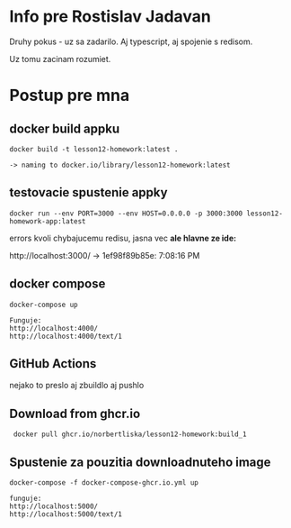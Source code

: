 
# Info pre Rostislav Jadavan

Druhy pokus - uz sa zadarilo. Aj typescript, aj spojenie s redisom.

Uz tomu zacinam rozumiet.

# Postup pre mna

## docker build appku
```
docker build -t lesson12-homework:latest .

-> naming to docker.io/library/lesson12-homework:latest         
```


## testovacie spustenie appky
```
docker run --env PORT=3000 --env HOST=0.0.0.0 -p 3000:3000 lesson12-homework-app:latest
```
errors kvoli chybajucemu redisu, jasna vec **ale hlavne ze ide:**

http://localhost:3000/ -> 1ef98f89b85e: 7:08:16 PM


## docker compose
```
docker-compose up

Funguje:
http://localhost:4000/
http://localhost:4000/text/1

```


## GitHub Actions

nejako to preslo aj zbuildlo aj pushlo


## Download from ghcr.io
```
 docker pull ghcr.io/norbertliska/lesson12-homework:build_1
 ```

## Spustenie za pouzitia downloadnuteho image
```
docker-compose -f docker-compose-ghcr.io.yml up

funguje:
http://localhost:5000/
http://localhost:5000/text/1

```














